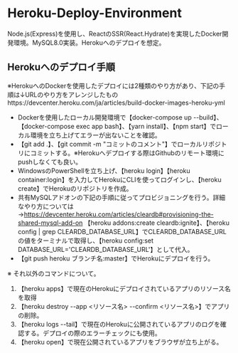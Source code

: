 # Heroku-Deploy-Environment
Node.js(Express)を使用し、ReactのSSR(React.Hydrate)を実現したDocker開発環境。MySQL8.0実装。Herokuへのデプロイを想定。

## Herokuへのデプロイ手順
※HerokuへのDockerを使用したデプロイには2種類のやり方があり、下記の手順は↓URLのやり方をアレンジしたものhttps://devcenter.heroku.com/ja/articles/build-docker-images-heroku-yml
- Dockerを使用したローカル開発環境で【docker-compose up --build】、【docker-compose exec app bash】、【yarn install】、【npm start】でローカル環境を立ち上げてエラーが出ないことを確認。
- 【git add .】、【git commit -m "コミットのコメント"】でローカルリポジトリにコミットする。※Herokuへデプロイする際はGithubのリモート環境にpushしなくても良い。
- WindowsのPowerShellを立ち上げ、【heroku login】【heroku container:login】を入力してHerokuにCLIを使ってログインし、【heroku create】でHerokuのリポジトリを作成。
- 共有MySQLアドオンの下記の手順に従ってプロビジョニングを行う。詳細なやり方については→https://devcenter.heroku.com/articles/cleardb#provisioning-the-shared-mysql-add-on
【heroku addons:create cleardb:ignite】、【heroku config | grep CLEARDB_DATABASE_URL】でCLEARDB_DATABASE_URLの値をターミナルで取得し、【heroku config:set DATABASE_URL='CLEARDB_DATABASE_URL'】として代入。
- 【git push heroku ブランチ名:master】でHerokuにデプロイを行う。

※ それ以外のコマンドについて。
1. 【heroku apps】で現在のHerokuにデプロイされているアプリのリソース名を取得
2. 【heroku destroy --app <リソース名> --confirm <リソース名>】でアプリの削除。
3. 【heroku logs --tail】で現在のHerokuに公開されているアプリのログを確認する。デプロイの際のエラーチェックにも使用。
4. 【heroku open】で現在公開されているアプリをブラウザが立ち上がる。


